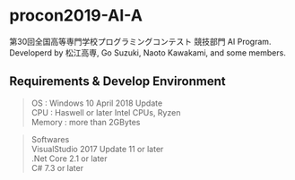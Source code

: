 # procon2019-AI-A
第30回全国高等専門学校プログラミングコンテスト 競技部門 AI Program. Developerd by 松江高専, Go Suzuki, Naoto Kawakami, and some members.

## Requirements & Develop Environment

> OS : Windows 10 April 2018 Update  
> CPU : Haswell or later Intel CPUs, Ryzen  
> Memory : more than 2GBytes  
  
> Softwares  
> VisualStudio 2017 Update 11 or later  
> .Net Core 2.1 or later  
> C# 7.3 or later  